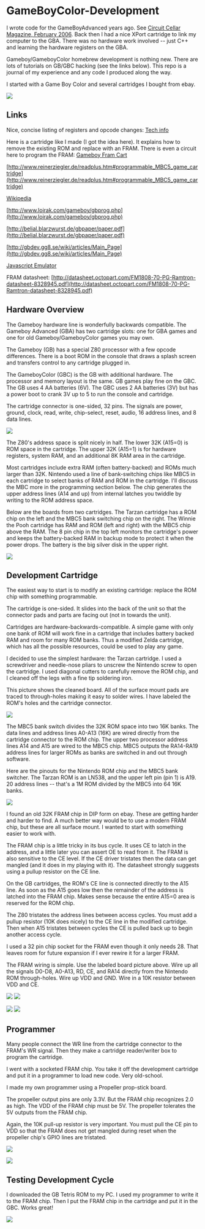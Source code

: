 # GameBoyColor-Development

I wrote code for the GameBoyAdvanced years ago. See [Circuit Cellar Magazine, February 2006](http://www.cc-webshop.com/Circuit-Cellar-Issue-187-February-2006-PDF-FI-2006-187.htm). Back 
then I had a nice XPort cartridge to link my computer to the GBA. There was no hardware work
involved -- just C++ and learning the hardware registers on the GBA.

Gameboy/GameboyColor homebrew development is nothing new. There are lots of tutorials on GB/GBC 
hacking (see the links below). This repo is a journal of my experience and any code I produced 
along the way. 

I started with a Game Boy Color and several cartridges I bought from ebay. 

![](https://github.com/topherCantrell/GameBoyColor-Development/blob/master/art/IMG_0310.JPG)

## Links

Nice, concise listing of registers and opcode changes:
[Tech info](http://fms.komkon.org/GameBoy/Tech/Software.html)

Here is a cartridge like I made (I got the idea here). It explains how to remove the existing 
ROM and replace with an FRAM. There is even a circuit here to program the FRAM:
[Gameboy Fram Cart](http://www.robotdungeon.com/ElectronicProjectGameboyROM.html)

[http://www.reinerziegler.de/readplus.htm#programmable_MBC5_game_cartridge](http://www.reinerziegler.de/readplus.htm#programmable_MBC5_game_cartridge)

[Wikipedia](https://en.wikipedia.org/wiki/Game_Boy_Color)

[http://www.loirak.com/gameboy/gbprog.php](http://www.loirak.com/gameboy/gbprog.php)

[http://belial.blarzwurst.de/gbpaper/paper.pdf](http://belial.blarzwurst.de/gbpaper/paper.pdf)

[http://gbdev.gg8.se/wiki/articles/Main_Page](http://gbdev.gg8.se/wiki/articles/Main_Page)

[Javascript Emulator](http://imrannazar.com/GameBoy-Emulation-in-JavaScript:-Interrupts)

FRAM datasheet:
[http://datasheet.octopart.com/FM1808-70-PG-Ramtron-datasheet-8328945.pdf](http://datasheet.octopart.com/FM1808-70-PG-Ramtron-datasheet-8328945.pdf)

## Hardware Overview

The Gameboy hardware line is wonderfully backwards compatible. The Gameboy Advanced (GBA) has 
two cartridge slots: one for GBA games and one for old Gameboy/GameboyColor games you may own.

The Gameboy (GB) has a special Z80 processor with a few opcode differences. There is a boot ROM in the console that 
draws a splash screen and transfers control to any cartridge plugged in.

The GameboyColor (GBC) is the GB with additional hardware. The processor and memory layout is the same. GB games play fine 
on the GBC. The GB uses 4 AA batteries (6V). The GBC uses 2 AA batteries (3V) but has a power boot to crank 3V up to 5 to 
run the console and cartridge.

The cartridge connector is one-sided, 32 pins. The signals are power, ground, clock, read, write, chip-select, reset, audio, 16 address lines, and 8 data lines. 

![](https://github.com/topherCantrell/GameBoyColor-Development/blob/master/art/cartPinout.png)

The Z80's address space is split nicely in half. The lower 32K (A15=0) is ROM space in the cartridge. The upper
32K (A15=1) is for hardware registers, system RAM, and an additional 8K RAM area in the cartridge.

Most cartridges include extra RAM (often battery-backed) and ROMs much larger than 32K. Nintendo used a line of
bank-switching chips like MBC5 in each cartridge to select banks of RAM and ROM in the cartridge. I'll discuss
the MBC more in the programming section below. The chip generates the upper address lines (A14 and up) from
internal latches you twiddle by writing to the ROM address space.

Below are the boards from two cartridges. The Tarzan cartridge has a ROM chip on the left and the MBC5
bank switching chip on the right. The Winnie the Pooh cartridge has RAM and ROM (left and right) with the
MBC5 chip above the RAM. The 8 pin chip in the top left monitors the cartridge's power and keeps the battery-backed
RAM in backup mode to protect it when the power drops. The battery is the big silver disk in the upper right.

![](https://github.com/topherCantrell/GameBoyColor-Development/blob/master/art/IMG_0322.JPG)

## Development Cartridge

The easiest way to start is to modify an existing cartridge: replace the ROM chip with something programmable.

The cartridge is one-sided. It slides into the back of the unit so that the connector pads and parts are facing 
out (not in towards the unit).

Cartridges are hardware-backwards-compatible. A simple game with only one bank of ROM will work fine in a cartridge
that includes battery backed RAM and room for many ROM banks. Thus a modified Zelda cartridge, which has all
the possible resources, could be used to play any game.

I decided to use the simplest hardware: the Tarzan cartridge. I used a screwdriver and needle-nose pliars to unscrew 
the Nintendo screw to open the cartridge. I used diagonal cutters to carefully remove the ROM chip, and I cleaned off 
the legs with a fine tip soldering iron. 

This picture shows the cleaned board. All of the surface mount pads are traced to through-holes making it
easy to solder wires. I have labeled the ROM's holes and the cartridge connector.

![](https://github.com/topherCantrell/GameBoyColor-Development/blob/master/art/cart2.png)

The MBC5 bank switch divides the 32K ROM space into two 16K banks. The data lines and address lines A0-A13 (16K) 
are wired directly from the cartridge connector to the ROM chip. The upper two processor address lines A14 and A15 
are wired to the MBC5 chip. MBC5 outputs the RA14-RA19 address lines for larger ROMs as banks are
switched in and out through software.

Here are the pinouts for the Nintendo ROM chip and the MBC5 bank switcher. The Tarzan ROM is an LN538, and the
upper left pin (pin 1) is A19. 20 address lines -- that's a 1M ROM divided by the MBC5 into 64 16K banks.

![](https://github.com/topherCantrell/GameBoyColor-Development/blob/master/art/NROM.png)

I found an old 32K FRAM chip in DIP form on ebay. These are getting harder and harder to find. A much better way 
would be to use a modern FRAM chip, but these are all surface mount. I wanted to start with something easier 
to work with.

The FRAM chip is a little tricky in its bus cycle. It uses CE to latch in the address, and a little later you can
assert OE to read from it. The FRAM is also sensitive to the CE level. If the CE driver tristates then the
data can get mangled (and it does in my playing with it). The datasheet strongly suggests using a pullup resistor
on the CE line.

On the GB cartridges, the ROM's CE line is connected directly to the A15 line. As soon as the A15 goes low then the 
remainder of the address is latched into the FRAM chip. Makes sense because the entire A15=0 area is reserved
for the ROM chip.

The Z80 tristates the address lines between access cycles. You must add a pullup resistor (10K does nicely) to the 
CE line in the modified cartridge. Then when A15 tristates between cycles the CE is pulled back up to begin another
access cycle.

I used a 32 pin chip socket for the FRAM even though it only needs 28. That leaves room for future expansion if
I ever rewire it for a larger FRAM.

The FRAM wiring is simple. Use the labeled board picture above. Wire up all the signals D0-D8, A0-A13, RD, CE, 
and RA14 directly from the Nintendo ROM through-holes. Wire up VDD and GND. Wire in a 10K resistor between
VDD and CE.

![](https://github.com/topherCantrell/GameBoyColor-Development/blob/master/art/cardTop.png)
![](https://github.com/topherCantrell/GameBoyColor-Development/blob/master/art/cardBottom.png)

![](https://github.com/topherCantrell/GameBoyColor-Development/blob/master/art/shellTop.png)
![](https://github.com/topherCantrell/GameBoyColor-Development/blob/master/art/shellBottom.png)

## Programmer

Many people connect the WR line from the cartridge connector to the FRAM's WR signal. Then they make a cartridge 
reader/writer box to program the cartridge. 

I went with a socketed FRAM chip. You take it off the development cartridge and put it in a programmer to load new code. 
Very old-school.

I made my own programmer using a Propeller prop-stick board.

The propeller output pins are only 3.3V. But the FRAM chip recognizes 2.0 as high. The VDD of the FRAM chip
must be 5V. The propeller tolerates the 5V outputs from the FRAM chip.

Again, the 10K pull-up resistor is very important. You must pull the CE pin to VDD so that the FRAM does not 
get mangled during reset when the propeller chip's GPIO lines are tristated.

![](https://github.com/topherCantrell/GameBoyColor-Development/blob/master/art/Programmer.png)

![](https://github.com/topherCantrell/GameBoyColor-Development/blob/master/art/Prog2.png)

## Testing Development Cycle

I downloaded the GB Tetris ROM to my PC. I used my programmer to write it to the FRAM chip. Then I put the
FRAM chip in the cartridge and put it in the GBC. Works great!

![](https://github.com/topherCantrell/GameBoyColor-Development/blob/master/art/tetris.png)


